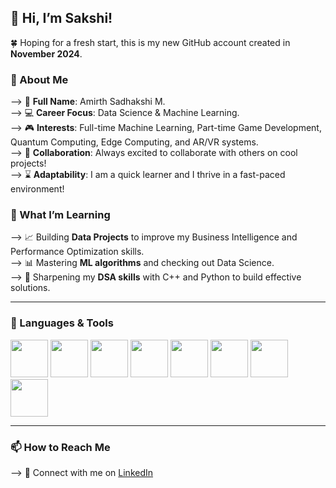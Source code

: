 ## 🐰 Hi, I’m Sakshi!

🍀 Hoping for a fresh start, this is my new GitHub account created in **November 2024**.

### 👧 About Me
--> 🐰 **Full Name**: Amirth Sadhakshi M.  
--> 💻 **Career Focus**: Data Science & Machine Learning.  
--> 🎮 **Interests**: Full-time Machine Learning, Part-time Game Development, Quantum Computing, Edge Computing, and AR/VR systems.  
--> 🤝 **Collaboration**: Always excited to collaborate with others on cool projects!  
--> ⌛ **Adaptability**: I am a quick learner and I thrive in a fast-paced environment!

### 🌱 What I’m Learning
--> 📈 Building **Data Projects** to improve my Business Intelligence and Performance Optimization skills.  
--> 📊 Mastering **ML algorithms** and checking out Data Science.  
--> 🧠 Sharpening my **DSA skills** with C++ and Python to build effective solutions.

---

### 🧰 Languages & Tools

<p align="left">
  <img src="https://cdn.jsdelivr.net/gh/devicons/devicon/icons/python/python-original-wordmark.svg" width="60" height="60"/>
  <img src="https://cdn.jsdelivr.net/gh/devicons/devicon/icons/mysql/mysql-original-wordmark.svg" width="60" height="60"/>
  <img src="https://cdn.jsdelivr.net/gh/devicons/devicon/icons/cplusplus/cplusplus-original.svg" width="60" height="60"/>
  <img src="https://cdn.jsdelivr.net/gh/devicons/devicon/icons/java/java-original-wordmark.svg" width="60" height="60"/>
  <img src="https://cdn.jsdelivr.net/gh/devicons/devicon/icons/pytorch/pytorch-original-wordmark.svg" width="60" height="60"/>
  <img src="https://cdn.jsdelivr.net/gh/devicons/devicon/icons/scikitlearn/scikitlearn-original.svg" width="60" height="60"/>
  <img src="https://cdn.jsdelivr.net/gh/devicons/devicon/icons/pandas/pandas-original-wordmark.svg" width="60" height="60"/>
  <img src="https://cdn.jsdelivr.net/gh/devicons/devicon/icons/matplotlib/matplotlib-original-wordmark.svg" width="60" height="60"/>
</p>

---

### 📫 How to Reach Me
--> 💼 Connect with me on [LinkedIn](https://www.linkedin.com/in/amisadha-m/)  

<!---
sadhami0519/sadhami0519 is a ✨ special ✨ repository because its `README.md` (this file) appears on your GitHub profile.
You can click the Preview link to take a look at your changes.
--->
